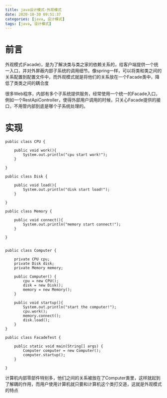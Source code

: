 ```yaml
---
title: java设计模式-外观模式
date: 2020-10-30 09:51:37
categories: [java, 设计模式]
tags: [java, 设计模式]
---
```


# 前言

外观模式(Facade)，是为了解决类与类之家的依赖关系的，给客户端提供一个统一入口，并对外屏蔽内部子系统的调用细节。像spring一样，可以将类和类之间的关系配置到配置文件中，而外观模式就是将他们的关系放在一个Facade类中，降低了类类之间的耦合度

很多Web程序，内部有多个子系统提供服务，经常使用一个统一的Facade入口，例如一个RestApiController，使得外部用户调用的时候，只关心Facade提供的接口，不用管内部到底是哪个子系统处理的。

 <!-- more -->

# 实现

```
public class CPU {
    
    public void work(){
        System.out.println("cpu start work!");
    }

}

public class Disk {

    public void load(){
        System.out.println("disk start load!");
    }

}

public class Memory {

    public void connect(){
        System.out.println("memory start connect!");
    }

}


public class Computer {

    private CPU cpu;
    private Disk disk;
    private Memory memory;

    public Computer() {
        cpu = new CPU();
        disk = new Disk();
        memory = new Memory();
    }

    public void startup(){
        System.out.println("start the computer!");
        cpu.work();
        memory.connect();
        disk.load();
    }
}

public class FacadeTest {
    
    public static void main(String[] args) {
        Computer computer = new Computer();
        computer.startup();
    }

}

```

计算机内部零部件特别多，他们之间的关系被放在了Computer类里，这样就起到了解耦的作用，而用户使用计算机就只要和计算机这个类打交道，这就是外观模式的特点